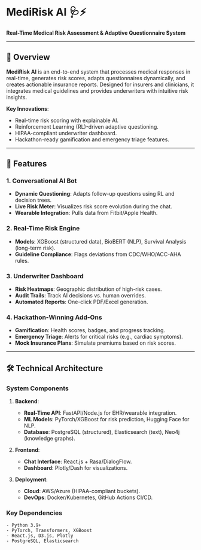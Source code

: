 # MediRisk AI 🩺⚡  
**Real-Time Medical Risk Assessment & Adaptive Questionnaire System**  

---

## 📌 Overview  
**MediRisk AI** is an end-to-end system that processes medical responses in real-time, generates risk scores, adapts questionnaires dynamically, and creates actionable insurance reports. Designed for insurers and clinicians, it integrates medical guidelines and provides underwriters with intuitive risk insights.  

**Key Innovations**:  
- Real-time risk scoring with explainable AI.  
- Reinforcement Learning (RL)-driven adaptive questioning.  
- HIPAA-compliant underwriter dashboard.  
- Hackathon-ready gamification and emergency triage features.  

---

## 🚀 Features  
### **1. Conversational AI Bot**  
- **Dynamic Questioning**: Adapts follow-up questions using RL and decision trees.  
- **Live Risk Meter**: Visualizes risk score evolution during the chat.  
- **Wearable Integration**: Pulls data from Fitbit/Apple Health.  

### **2. Real-Time Risk Engine**  
- **Models**: XGBoost (structured data), BioBERT (NLP), Survival Analysis (long-term risk).  
- **Guideline Compliance**: Flags deviations from CDC/WHO/ACC-AHA rules.  

### **3. Underwriter Dashboard**  
- **Risk Heatmaps**: Geographic distribution of high-risk cases.  
- **Audit Trails**: Track AI decisions vs. human overrides.  
- **Automated Reports**: One-click PDF/Excel generation.  

### **4. Hackathon-Winning Add-Ons**  
- **Gamification**: Health scores, badges, and progress tracking.  
- **Emergency Triage**: Alerts for critical risks (e.g., cardiac symptoms).  
- **Mock Insurance Plans**: Simulate premiums based on risk scores.  

---

## 🛠️ Technical Architecture  
### **System Components**  
1. **Backend**:  
   - **Real-Time API**: FastAPI/Node.js for EHR/wearable integration.  
   - **ML Models**: PyTorch/XGBoost for risk prediction, Hugging Face for NLP.  
   - **Database**: PostgreSQL (structured), Elasticsearch (text), Neo4j (knowledge graphs).  

2. **Frontend**:  
   - **Chat Interface**: React.js + Rasa/DialogFlow.  
   - **Dashboard**: Plotly/Dash for visualizations.  

3. **Deployment**:  
   - **Cloud**: AWS/Azure (HIPAA-compliant buckets).  
   - **DevOps**: Docker/Kubernetes, GitHub Actions CI/CD.  

### **Key Dependencies**  
```plaintext
- Python 3.9+
- PyTorch, Transformers, XGBoost
- React.js, D3.js, Plotly
- PostgreSQL, Elasticsearch